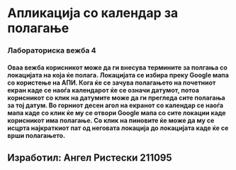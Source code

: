# Апликација со календар за полагање
### Лабораториска вежба 4
#### Оваа вежба корисникот може да ги внесува термините за полгања со локацијата на која ќе полага. Локацијата се избира преку Google мапа со користење на АПИ. Кога ќе се зачува полагањето на почетниот екран каде се наоѓа календарот ќе се означи датумот, потоа корисникот со клик на датумите може да ги прегледа сите полагања за тој датум. Во горниот десен агол на екранот со календар се наоѓа мапа каде со клик ќе му се отвори Google мапа со сите локации каде корисникот има полагање. Со клик на пиновите ќе може да му се исцрта најкраткиот пат од неговата локација до локацијата каде ќе се врши полагањето. 
## Изработил: Ангел Ристески 211095

